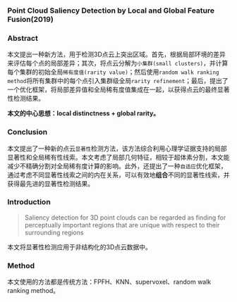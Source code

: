 ### Point Cloud Saliency Detection by Local and Global Feature Fusion(2019)

### Abstract

本文提出一种新方法，用于检测3D点云上突出区域。首先，根据局部环境的差异来评估每个点的局部差异；其次，将点云分解为`小集群(small clusters)`，并计算每个集群的初始全局`稀有度值(rarity value)`；然后使用`random walk ranking method`将所有集群中的每个点引入集群级全局`rarity refinement`；最后，提出了一个优化框架，将局部差异值和全局稀有度值集成在一起，以获得点云的最终显著性检测结果。

**本文的中心思想：local distinctness + global rarity。**

### Conclusion

本文提出了一种新的点云`显著性`检测方法，该方法综合利用心理学证据支持的局部显著性和全局稀有性线索。本文考虑了局部几何特征，相较于超体素分割，本文能减少不精确分割对全局稀有度计算的影响。此外，还提出了一种`自适应`优化框架，通过考虑不同显著性线索之间的内在关系，可以有效地**组合**不同的显著性线索，并获得最先进的显著性检测结果。

### Introduction

> Saliency detection for 3D point clouds can be regarded as finding for perceptually important regions that are unique with respect to their surrounding regions

本文将显著性检测应用于非结构化的3D点云数据中。

### Method

本文使用的方法都是传统方法：FPFH、KNN、supervoxel、random walk ranking method。